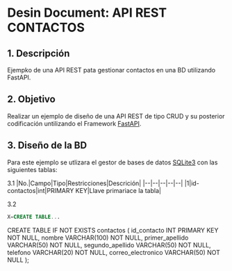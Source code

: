 # Desin Document: API REST CONTACTOS 

## 1. Descripción 
Ejempko de una API REST pata gestionar contactos en una BD utilizando FastAPI.

## 2. Objetivo
Realizar un ejemplo de diseño de una API REST de tipo CRUD y su posterior codificación untilizando el Framework [FastAPI](https://fastapi.tiangolo.com/).

## 3. Diseño de la BD 
Para este ejemplo se utlizara el gestor de bases de datos [SQLite3](https://sqlite.org) con las siguientes tablas: 

3.1
|No.|Campo|Tipo|Restricciones|Descrición|
|--|--|--|--|--|
|1|id-contactos|int|PRIMARY KEY|Llave primariace la tabla|

3.2
```sql
X=CREATE TABLE...
```
CREATE TABLE IF NOT EXISTS contactos (
    id_contacto        INT PRIMARY KEY NOT NULL,
    nombre             VARCHAR(100) NOT NULL,
    primer_apellido    VARCHAR(50) NOT NULL,
    segundo_apellido   VARCHAR(50) NOT NULL,
    telefono           VARCHAR(20) NOT NULL,
    correo_electronico VARCHAR(50) NOT NULL
);
